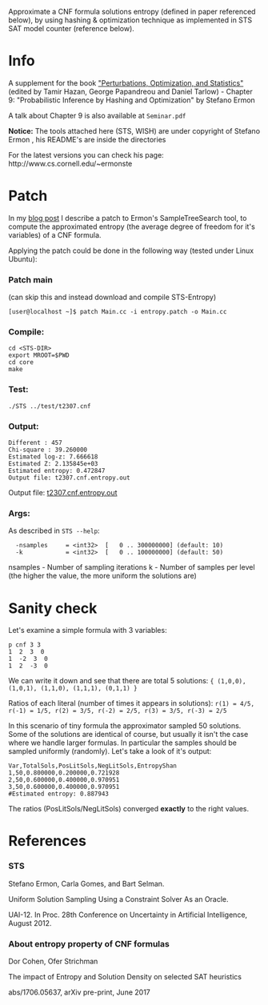 Approximate a CNF formula solutions entropy (defined in paper referenced below), by using hashing & optimization technique as implemented in STS SAT model counter (reference below).

# Info

<p>A supplement for the book <a href="https://mitpress.mit.edu/books/perturbations-optimization-and-statistics">&quot;Perturbations, Optimization, and Statistics&quot;</a> (edited by Tamir Hazan, George Papandreou and Daniel Tarlow) - Chapter 9: &quot;Probabilistic Inference by Hashing and Optimization&quot; by Stefano Ermon</p>

A talk about Chapter 9 is also available at `Seminar.pdf`

<p><b>Notice:</b> The tools attached here (STS, WISH) are under copyright of Stefano Ermon , his README's are inside the directories</p>

<p>For the latest versions you can check his page: http://www.cs.cornell.edu/~ermonste</p>

# Patch

<p>In my <a href="https://dorcoh.github.io/entropy-patch/">blog post</a> I describe a patch to Ermon's SampleTreeSearch tool, to compute the approximated entropy (the average degree of freedom for it's variables) of a CNF formula.</p>

<p>Applying the patch could be done in the following way (tested under Linux Ubuntu):</p> 

### Patch main

(can skip this and instead download and compile STS-Entropy)

```
[user@localhost ~]$ patch Main.cc -i entropy.patch -o Main.cc
```

### Compile:
```
cd <STS-DIR>
export MROOT=$PWD
cd core
make

```

### Test:
```
./STS ../test/t2307.cnf
```

### Output:
```
Different : 457
Chi-square : 39.260000
Estimated log-z: 7.666618
Estimated Z: 2.135845e+03
Estimated entropy: 0.472847
Output file: t2307.cnf.entropy.out
```
Output file: <a href="https://github.com/dorcoh/entropyApproximator/blob/master/STS-Entropy/core/t2307.cnf.entropy.out">t2307.cnf.entropy.out</a>

### Args:
As described in `STS --help`:
```
  -nsamples     = <int32>  [   0 .. 300000000] (default: 10)
  -k            = <int32>  [   0 .. 100000000] (default: 50)
```
nsamples - Number of sampling iterations
k - Number of samples per level (the higher the value, the more uniform the solutions are)

# Sanity check

Let's examine a simple formula with 3 variables:

```
p cnf 3 3
1  2  3  0
1  -2  3  0
1  2  -3  0
```

We can write it down and see that there are total 5 solutions:
` { (1,0,0), (1,0,1), (1,1,0), (1,1,1), (0,1,1) } `

Ratios of each literal (number of times it appears in solutions):
` r(1) = 4/5, r(-1) = 1/5, r(2) = 3/5, r(-2) = 2/5, r(3) = 3/5, r(-3) = 2/5 `

In this scenario of tiny formula the approximator sampled 50 solutions. Some of the solutions are identical of course, but usually it isn't the case where we handle larger formulas. In particular the samples should be sampled uniformly (randomly). Let's take a look of it's output:

```
Var,TotalSols,PosLitSols,NegLitSols,EntropyShan
1,50,0.800000,0.200000,0.721928
2,50,0.600000,0.400000,0.970951
3,50,0.600000,0.400000,0.970951
#Estimated entropy: 0.887943
```

The ratios (PosLitSols/NegLitSols) converged <b>exactly</b> to the right values.

# References

### STS
Stefano Ermon, Carla Gomes, and Bart Selman.

Uniform Solution Sampling Using a Constraint Solver As an Oracle.

UAI-12. In Proc. 28th Conference on Uncertainty in Artificial Intelligence, August 2012.

### About entropy property of CNF formulas
Dor Cohen, Ofer Strichman

The impact of Entropy and Solution Density on selected SAT heuristics

abs/1706.05637, arXiv pre-print, June 2017